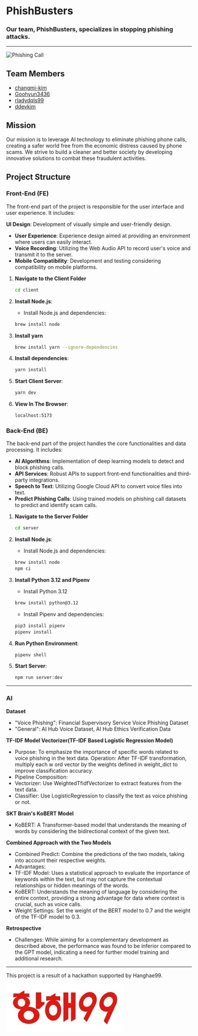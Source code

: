 # PhishBusters

### Our team, PhishBusters, specializes in stopping phishing attacks.

---

![Phishing Call](images/hanghae_call.avif)

## Team Members

- [changmi-kim](https://github.com/changmi-kim)
- [Goohyun3436](https://github.com/Goohyun3436)
- [rladydqls99](https://github.com/rladydqls99)
- [ddevkim](https://github.com/ddevkim)

## Mission

Our mission is to leverage AI technology to eliminate phishing phone calls, creating a safer world free from the economic distress caused by phone scams. We strive to build a cleaner and better society by developing innovative solutions to combat these fraudulent activities.

## Project Structure

### Front-End (FE)

The front-end part of the project is responsible for the user interface and user experience. It includes:

**UI Design**: Development of visually simple and user-friendly design.

- **User Experience**: Experience design aimed at providing an environment where users can easily interact.
- **Voice Recording**: Utilizing the Web Audio API to record user's voice and transmit it to the server.
- **Mobile Compatibility**: Development and testing considering compatibility on mobile platforms.

1. **Navigate to the Client Folder**

   ```bash
   cd client
   ```

2. **Install Node.js**:
   - Install Node.js and dependencies:
   ```bash
   brew install node
   ```
3. **Install yarn**
   ```bash
   brew install yarn --ignore-dependencies
   ```
4. **Install dependencies**:
   ```bash
   yarn install
   ```
5. **Start Client Server**:
   ```bash
   yarn dev
   ```
6. **View In The Browser**:
   ```bash
   localhost:5173
   ```

### Back-End (BE)

The back-end part of the project handles the core functionalities and data processing. It includes:

- **AI Algorithms**: Implementation of deep learning models to detect and block phishing calls.
- **API Services**: Robust APIs to support front-end functionalities and third-party integrations.
- **Speech to Text**: Utilizing Google Cloud API to convert voice files into text.
- **Predict Phishing Calls**: Using trained models on phishing call datasets to predict and identify scam calls.

1. **Navigate to the Server Folder**

   ```bash
   cd server
   ```

2. **Install Node.js**:
   - Install Node.js and dependencies:
   ```bash
   brew install node
   npm ci
   ```
3. **Install Python 3.12 and Pipenv**
   - Install Python 3.12
   ```bash
   brew install python@3.12
   ```
   - Install Pipenv and dependencies:
   ```bash
   pip3 install pipenv
   pipenv install
   ```
4. **Run Python Environment**:
   ```bash
   pipenv shell
   ```
5. **Start Server**:
   ```bash
   npm run server:dev
   ```

---

### AI
**Dataset**
- "Voice Phishing": Financial Supervisory Service Voice Phishing Dataset
- "General": AI Hub Voice Dataset, AI Hub Ethics Verification Data

**TF-IDF Model Vectorizer(TF-IDF Based Logistic Regression Model)**
- Purpose: To emphasize the importance of specific words related to voice phishing in the text data.
Operation: After TF-IDF transformation, multiply each w	ord vector by the weights defined in weight_dict to improve classification accuracy.
- Pipeline Composition:
- Vectorizer: Use WeightedTfidfVectorizer to extract features from the text data.
- Classifier: Use LogisticRegression to classify the text as voice phishing or not.

**SKT Brain's KoBERT Model**
- KoBERT: A Transformer-based model that understands the meaning of words by considering the bidirectional context of the given text.

**Combined Approach with the Two Models**
- Combined Predict: Combine the predictions of the two models, taking into account their respective weights.
- Advantages:
- TF-IDF Model: Uses a statistical approach to evaluate the importance of keywords within the text, but may not capture the contextual relationships or hidden meanings of the words.
- KoBERT: Understands the meaning of language by considering the entire context, providing a strong advantage for data where context is crucial, such as voice calls.
- Weight Settings: Set the weight of the BERT model to 0.7 and the weight of the TF-IDF model to 0.3.

**Retrospective**
- Challenges: While aiming for a complementary development as described above, the performance was found to be inferior compared to the GPT model, indicating a need for further model training and additional research.

---
This project is a result of a hackathon supported by Hanghae99.

![Hanghae99 Logo](images/hh_small.jpeg)
